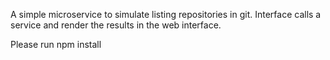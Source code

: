 
A simple microservice to simulate listing repositories in git.
Interface calls a service and render the results in the web interface.

Please run npm install

